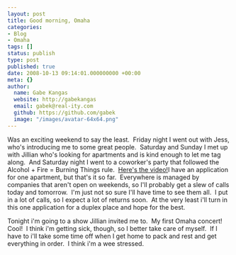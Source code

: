 ```yaml
---
layout: post
title: Good morning, Omaha
categories:
- Blog
- Omaha
tags: []
status: publish
type: post
published: true
date: 2008-10-13 09:14:01.000000000 +00:00
meta: {}
author:
  name: Gabe Kangas
  website: http://gabekangas
  email: gabek@real-ity.com
  github: https://github.com/gabek
  image: "/images/avatar-64x64.png"
---
```

Was an exciting weekend to say the least.  Friday night I went out with Jess, who\'s introducing me to some great people.  Saturday and Sunday I met up with Jillian who\'s looking for apartments and is kind enough to let me tag along.  And Saturday night I went to a coworker\'s party that followed the Alcohol + Fire = Burning Things rule.  [Here\'s the video!](http://www.vimeo.com/1948788)I have an application for one apartment, but that\'s it so far.  Everywhere is managed by companies that aren\'t open on weekends, so I\'ll probably get a slew of calls today and tomorrow.  I\'m just not so sure I\'ll have time to see them all.  I put in a lot of calls, so I expect a lot of returns soon.  At the very least i\'ll turn in this one
application for a duplex place and hope for the best.

Tonight i\'m going to a show Jillian invited me to.  My first Omaha concert!  Cool!  I think i\'m getting sick, though, so I better take care of myself.  If I have to i\'ll take some time off when I get home to pack and rest and get everything in order.  I think i\'m a wee stressed.
